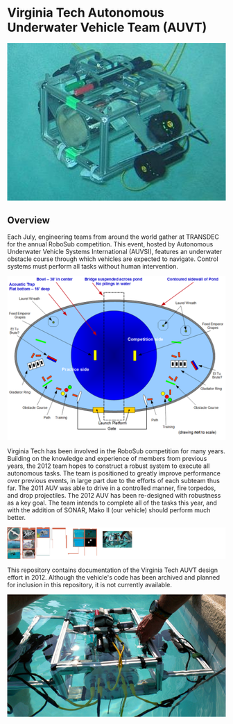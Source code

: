 # __Virginia Tech Autonomous Underwater Vehicle Team (AUVT)__

![Mako 2012](images/Mako2012.png "Mako 2012")

## Overview

Each July, engineering teams from around the world gather at TRANSDEC for the annual RoboSub competition. This event, hosted by Autonomous Underwater Vehicle Systems International (AUVSI), features an underwater obstacle course through which vehicles are expected to navigate. Control systems must perform all tasks without human intervention.

![AUVSI RoboSub Competition Course](images/Mako2012_Course.png "AUVSI RoboSub Competition Course")

Virginia Tech has been involved in the RoboSub competition for many years. Building on the knowledge and experience of members from previous years, the 2012 team hopes to construct a robust system to execute all autonomous tasks. The team is positioned to greatly improve performance over previous events, in large part due to the efforts of each subteam thus far. The 2011 AUV was able to drive in a controlled manner, fire torpedos, and drop projectiles. The 2012 AUV has been re-designed with robustness as a key goal. The team intends to complete all of the tasks this year, and with the addition of SONAR, Mako II (our vehicle) should perform much better. 

![Mako Design Collage](images/Mako2012_DesignCollage.png "Mako Design Collage")

This repository contains documentation of the Virginia Tech AUVT design effort in 2012. Although the vehicle's code has been archived and planned for inclusion in this repository, it is not currently available.

![Mako 2012](images/Mako2012_2.png "Mako 2012")
